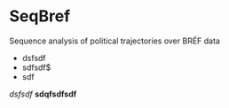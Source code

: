 # SeqBref
Sequence analysis of political trajectories over BRÉF data

* dsfsdf
* sdfsdf$
* sdf 

*dsfsdf* **sdqfsdfsdf** 

